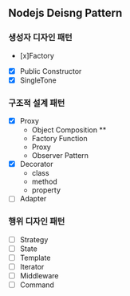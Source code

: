 ## Nodejs Deisng Pattern

### 생성자 디자인 패턴
- [x]Factory
- [x] Public Constructor
- [x] SingleTone

### 구조적 설계 패턴
- [x] Proxy
    - Object Composition **
    - Factory Function
    - Proxy
    - Observer Pattern
- [x] Decorator
    - class 
    - method
    - property
- [ ] Adapter

### 행위 디자인 패턴
- [ ] Strategy 
- [ ] State
- [ ] Template
- [ ] Iterator
- [ ] Middleware
- [ ] Command